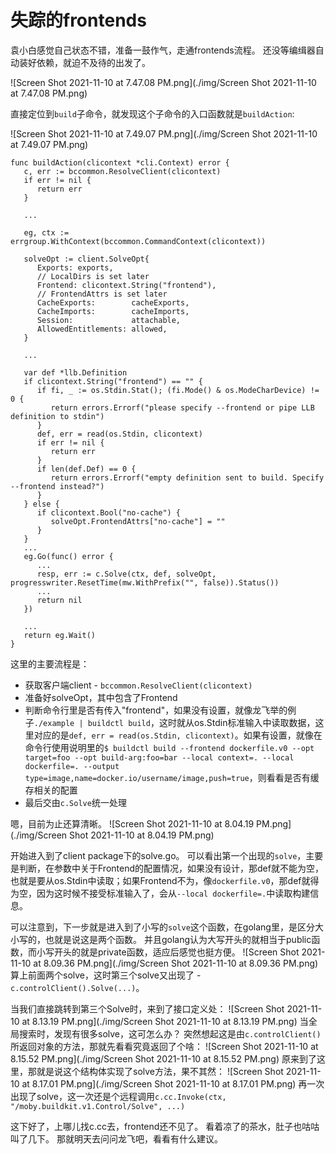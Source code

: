 # 失踪的frontends

袁小白感觉自己状态不错，准备一鼓作气，走通frontends流程。
还没等编缉器自动装好依赖，就迫不及待的出发了。

![Screen Shot 2021-11-10 at 7.47.08 PM.png](./img/Screen Shot 2021-11-10 at 7.47.08 PM.png)

直接定位到`build`子命令，就发现这个子命令的入口函数就是`buildAction`:

![Screen Shot 2021-11-10 at 7.49.07 PM.png](./img/Screen Shot 2021-11-10 at 7.49.07 PM.png)


```golang
func buildAction(clicontext *cli.Context) error {
   c, err := bccommon.ResolveClient(clicontext)
   if err != nil {
      return err
   }

   ...

   eg, ctx := errgroup.WithContext(bccommon.CommandContext(clicontext))

   solveOpt := client.SolveOpt{
      Exports: exports,
      // LocalDirs is set later
      Frontend: clicontext.String("frontend"),
      // FrontendAttrs is set later
      CacheExports:        cacheExports,
      CacheImports:        cacheImports,
      Session:             attachable,
      AllowedEntitlements: allowed,
   }

   ...

   var def *llb.Definition
   if clicontext.String("frontend") == "" {
      if fi, _ := os.Stdin.Stat(); (fi.Mode() & os.ModeCharDevice) != 0 {
         return errors.Errorf("please specify --frontend or pipe LLB definition to stdin")
      }
      def, err = read(os.Stdin, clicontext)
      if err != nil {
         return err
      }
      if len(def.Def) == 0 {
         return errors.Errorf("empty definition sent to build. Specify --frontend instead?")
      }
   } else {
      if clicontext.Bool("no-cache") {
         solveOpt.FrontendAttrs["no-cache"] = ""
      }
   }
   ...
   eg.Go(func() error {
      ...
      resp, err := c.Solve(ctx, def, solveOpt, progresswriter.ResetTime(mw.WithPrefix("", false)).Status())
      ...
      return nil
   })

   ...
   return eg.Wait()
}
```
这里的主要流程是：
* 获取客户端client - `bccommon.ResolveClient(clicontext)`
* 准备好solveOpt，其中包含了Frontend
* 判断命令行里是否有传入"frontend"，如果没有设置，就像龙飞举的例子`./example | buildctl build`，这时就从os.Stdin标准输入中读取数据，这里对应的是`def, err = read(os.Stdin, clicontext)`。如果有设置，就像在命令行使用说明里的`$ buildctl build --frontend dockerfile.v0 --opt target=foo --opt build-arg:foo=bar --local context=. --local dockerfile=. --output type=image,name=docker.io/username/image,push=true`，则看看是否有缓存相关的配置
* 最后交由`c.Solve`统一处理

嗯，目前为止还算清晰。
![Screen Shot 2021-11-10 at 8.04.19 PM.png](./img/Screen Shot 2021-11-10 at 8.04.19 PM.png)

开始进入到了client package下的solve.go。
可以看出第一个出现的`solve`，主要是判断，在参数中关于Frontend的配置情况，如果没有设计，那def就不能为空，也就是要从os.Stdin中读取；如果Frontend不为，像`dockerfile.v0`，那def就得为空，因为这时候不接受标准输入了，会从`--local dockerfile=.`中读取构建信息。

可以注意到，下一步就是进入到了小写的`solve`这个函数，在golang里，是区分大小写的，也就是说这是两个函数。
并且golang认为大写开头的就相当于public函数，而小写开头的就是private函数，适应后感觉也挺方便。
![Screen Shot 2021-11-10 at 8.09.36 PM.png](./img/Screen Shot 2021-11-10 at 8.09.36 PM.png)
算上前面两个solve，这时第三个solve又出现了 - `c.controlClient().Solve(...)`。

当我们直接跳转到第三个Solve时，来到了接口定义处：
![Screen Shot 2021-11-10 at 8.13.19 PM.png](./img/Screen Shot 2021-11-10 at 8.13.19 PM.png)
当全局搜索时，发现有很多solve，这可怎么办？
突然想起这是由`c.controlClient()`所返回对象的方法，那就先看看究竟返回了个啥：
![Screen Shot 2021-11-10 at 8.15.52 PM.png](./img/Screen Shot 2021-11-10 at 8.15.52 PM.png)
原来到了这里，那就是说这个结构体实现了solve方法，果不其然：
![Screen Shot 2021-11-10 at 8.17.01 PM.png](./img/Screen Shot 2021-11-10 at 8.17.01 PM.png)
再一次出现了solve，这一次还是个远程调用`c.cc.Invoke(ctx, "/moby.buildkit.v1.Control/Solve", ...)`

这下好了，上哪儿找c.cc去，frontend还不见了。
看着凉了的茶水，肚子也咕咕叫了几下。
那就明天去问问龙飞吧，看看有什么建议。
